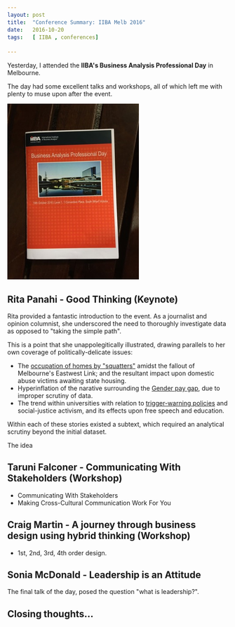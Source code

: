 ```yaml
---
layout: post
title:  "Conference Summary: IIBA Melb 2016"
date:   2016-10-20
tags:   [ IIBA , conferences]

---
```


Yesterday, I attended the **IIBA's Business Analysis Professional Day** in Melbourne.

The day had some excellent talks and workshops, all of which left me with plenty to muse upon after the event.


![2016 IIBA Day - Event Programme](/images/2016/2016_IIBA_day_programme_300x400.jpg)

## Rita Panahi - Good Thinking (Keynote)
Rita provided a fantastic introduction to the event. As a journalist and opinion columnist, she underscored the need to thoroughly investigate data as opposed to "taking the simple path".

This is a point that she unappolegitically illustrated, drawing parallels to her own coverage of politically-delicate issues:

- The [occupation of homes by "squatters"][squatters] amidst the fallout of Melbourne's Eastwest Link; and the resultant impact upon domestic abuse victims awaiting state housing.
- Hyperinflation of the narative surrounding the [Gender pay gap][gender-pay-gap], due to improper scrutiny of data.
- The trend within universities with relation to [trigger-warning policies][trigger-warning] and social-justice activism, and its effects upon free speech and education. 

Within each of these stories existed a subtext, which required an analytical scrutiny beyond the initial dataset.

The idea 

## Taruni Falconer - Communicating With Stakeholders (Workshop)

- Communicating With Stakeholders
- Making Cross-Cultural Communication Work For You

## Craig Martin - A journey through business design using hybrid thinking (Workshop)

- 1st, 2nd, 3rd, 4th order design.

## Sonia McDonald - Leadership is an Attitude

The final talk of the day, posed the question "what is leadership?".

## Closing thoughts...


[squatters]: http://www.heraldsun.com.au/news/opinion/rita-panahi/rita-panahi-squatters-win-hurts-the-real-victims-of-domestic-violence/news-story/ea6d0df5ed0e1c62b17984c1f730636b
[gender-pay-gap]: http://www.heraldsun.com.au/blogs/rita-panahi/gender-pay-gap-mystery/news-story/3b05bde578500b5df10160a4d0a47597  "Gender pay gap mystery"
[trigger-warning]: http://www.heraldsun.com.au/news/opinion/rita-panahi/too-many-modern-students-refuse-to-learn-tolerance-and-respect-for-diversity-of-opinion/news-story/6f60755f738a13cca87291148798a5bb